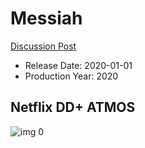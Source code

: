 # Messiah

[Discussion Post](https://www.avsforum.com/threads/bass-eq-for-filtered-movies.2995212/post-59048738)

* Release Date: 2020-01-01
* Production Year: 2020

## Netflix DD+ ATMOS

![img 0](https://i.imgur.com/2MVMcD7.jpg)

